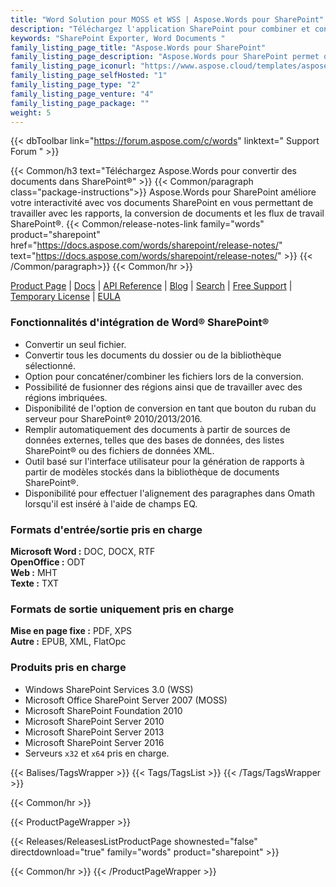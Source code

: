 ```yaml
---
title: "Word Solution pour MOSS et WSS | Aspose.Words pour SharePoint"
description: "Téléchargez l'application SharePoint pour combiner et convertir des documents Word en plusieurs formats. Générez des rapports à partir de diverses sources depuis SharePoint."
keywords: "SharePoint Exporter, Word Documents "
family_listing_page_title: "Aspose.Words pour SharePoint"
family_listing_page_description: "Aspose.Words pour SharePoint permet de convertir et de combiner des documents Word dans les applications Microsoft SharePoint. Il prend en charge la conversion de format avec une haute fidélité et peut être utilisé pour générer des rapports avec des données provenant de bases de données SQL, de fichiers XML ou de listes SharePoint."
family_listing_page_iconurl: "https://www.aspose.cloud/templates/aspose/App_Themes/V3/images/words/272x272/aspose_words-for-sharepoint.png"
family_listing_page_selfHosted: "1"
family_listing_page_type: "2"
family_listing_page_venture: "4"
family_listing_page_package: ""
weight: 5
---
```


{{< dbToolbar link="https://forum.aspose.com/c/words" linktext=" Support Forum " >}}

{{< Common/h3 text="Téléchargez Aspose.Words pour convertir des documents dans SharePoint®"  >}}
{{< Common/paragraph class="package-instructions">}}
Aspose.Words pour SharePoint améliore votre interactivité avec vos documents SharePoint en vous permettant de travailler avec les rapports, la conversion de documents et les flux de travail SharePoint®.
{{< Common/release-notes-link family="words" product="sharepoint" href="https://docs.aspose.com/words/sharepoint/release-notes/" text="https://docs.aspose.com/words/sharepoint/release-notes/"  >}}
{{< /Common/paragraph>}}
{{< Common/hr >}}

[Product Page](https://products.aspose.com/words/sharepoint/) | [Docs](https://docs.aspose.com/words/sharepoint/) | [API Reference](https://reference.aspose.com/words/) | [Blog](https://blog.aspose.com/category/words/) | [Search](https://search.aspose.com/) | [Free Support](https://forum.aspose.com/c/words/8) | [Temporary License](https://purchase.aspose.com/temporary-license) | [EULA](https://about.aspose.com/legal/eula/)

### Fonctionnalités d'intégration de Word® SharePoint®

- Convertir un seul fichier.
- Convertir tous les documents du dossier ou de la bibliothèque sélectionné.
- Option pour concaténer/combiner les fichiers lors de la conversion.
- Possibilité de fusionner des régions ainsi que de travailler avec des régions imbriquées.
- Disponibilité de l'option de conversion en tant que bouton du ruban du serveur pour SharePoint® 2010/2013/2016.
- Remplir automatiquement des documents à partir de sources de données externes, telles que des bases de données, des listes SharePoint® ou des fichiers de données XML.
- Outil basé sur l'interface utilisateur pour la génération de rapports à partir de modèles stockés dans la bibliothèque de documents SharePoint®.
- Disponibilité pour effectuer l'alignement des paragraphes dans Omath lorsqu'il est inséré à l'aide de champs EQ.

### Formats d'entrée/sortie pris en charge

**Microsoft Word :** DOC, DOCX, RTF\
**OpenOffice :** ODT\
**Web :** MHT\
**Texte :** TXT

### Formats de sortie uniquement pris en charge

**Mise en page fixe :** PDF, XPS\
**Autre :** EPUB, XML, FlatOpc

### Produits pris en charge

- Windows SharePoint Services 3.0 (WSS)
- Microsoft Office SharePoint Server 2007 (MOSS)
- Microsoft SharePoint Foundation 2010
- Microsoft SharePoint Server 2010
- Microsoft SharePoint Server 2013
- Microsoft SharePoint Server 2016
- Serveurs `x32` et `x64` pris en charge.

{{< Balises/TagsWrapper >}}
{{< Tags/TagsList >}}
{{< /Tags/TagsWrapper >}}

{{< Common/hr >}}

{{< ProductPageWrapper >}}

<!-- ReleasesListProductPage-->

{{< Releases/ReleasesListProductPage shownested="false"  directdownload="true" family="words" product="sharepoint" >}}

<!-- /ReleasesListProductPage-->

{{< Common/hr >}}
{{< /ProductPageWrapper >}}

